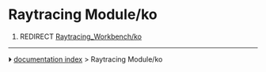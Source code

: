 # Raytracing Module/ko
1.  REDIRECT [Raytracing_Workbench/ko](Raytracing_Workbench/ko.md)



---
⏵ [documentation index](../README.md) > Raytracing Module/ko
